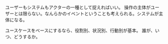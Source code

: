 ユーザーもシステムもアクターの一種として捉えればいい。
操作の主体がユーザーとは限らない。なんらかのイベントということも考えられる。システムが主体になる。

ユースケースをベースにするなら、役割別、状況別、行動別が基本。
誰が、いつ、どうするか。
